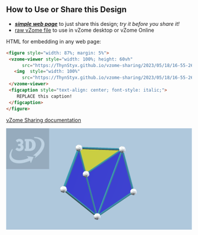 
## How to Use or Share this Design

 - [***simple web page***](<https://ThynStyx.github.io/vzome-sharing/2023/05/18/16-55-26-Pentagon-Isosceles-Triangles/>) to just share this design; *try it before you share it!*
 - [raw vZome file](<https://raw.githubusercontent.com/ThynStyx/vzome-sharing/main/2023/05/18/16-55-26-Pentagon-Isosceles-Triangles/Pentagon-Isosceles-Triangles.vZome>) to use in vZome desktop or vZome Online
 
 HTML for embedding in any web page:
 ```html
<figure style="width: 87%; margin: 5%">
  <vzome-viewer style="width: 100%; height: 60vh"
       src="https://ThynStyx.github.io/vzome-sharing/2023/05/18/16-55-26-Pentagon-Isosceles-Triangles/Pentagon-Isosceles-Triangles.vZome" >
    <img  style="width: 100%"
       src="https://ThynStyx.github.io/vzome-sharing/2023/05/18/16-55-26-Pentagon-Isosceles-Triangles/Pentagon-Isosceles-Triangles.png" >
  </vzome-viewer>
  <figcaption style="text-align: center; font-style: italic;">
     REPLACE this caption!
  </figcaption>
</figure>
 ```

[vZome Sharing documentation](https://vzome.github.io/vzome/sharing.html#how-it-works)

![Image](<Pentagon-Isosceles-Triangles.png>)

